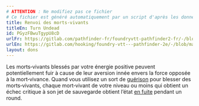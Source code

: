 ```yaml
---
# ATTENTION : Ne modifiez pas ce fichier
# Ce fichier est généré automatiquement par un script d'après les données du module Foundry VTT officiel et de sa traduction
title: Renvoi des morts-vivants
titleEn: Turn Undead
id: PGyzFBwuTgypU8cD
urlFr: https://gitlab.com/pathfinder-fr/foundryvtt-pathfinder2-fr/-/blob/master/data/feats/PGyzFBwuTgypU8cD.htm
urlEn: https://gitlab.com/hooking/foundry-vtt---pathfinder-2e/-/blob/master/packs/data/feats.db/turn-undead.json
layout: dons
---
```

Les morts‑vivants blessés par votre énergie positive peuvent potentiellement fuir à cause de leur aversion innée envers la force opposée à la mort‑vivance. Quand vous utilisez un sort de [guérison](../sorts/guérison.html) pour blesser des morts‑vivants, chaque mort‑vivant de votre niveau ou moins qui obtient un échec critique à son jet de sauvegarde obtient l’état [en fuite](../conditions/en-fuite.html) pendant un round.
